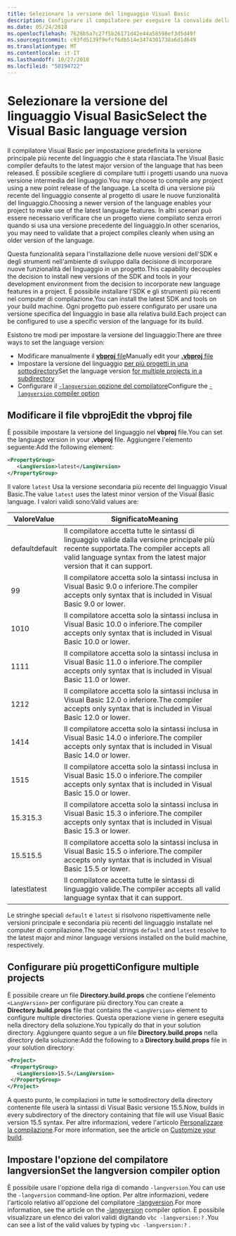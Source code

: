 ```yaml
---
title: Selezionare la versione del linguaggio Visual Basic
description: Configurare il compilatore per eseguire la convalida della sintassi usando una specifica versione del compilatore.
ms.date: 05/24/2018
ms.openlocfilehash: 7628b5a7c27f5b26171d42e44a58598ef3d5d49f
ms.sourcegitcommit: c93fd5139f9efcf6db514e3474301738a6d1d649
ms.translationtype: MT
ms.contentlocale: it-IT
ms.lasthandoff: 10/27/2018
ms.locfileid: "50194722"
---
```

# <a name="select-the-visual-basic-language-version"></a><span data-ttu-id="6fb2e-103">Selezionare la versione del linguaggio Visual Basic</span><span class="sxs-lookup"><span data-stu-id="6fb2e-103">Select the Visual Basic language version</span></span>

<span data-ttu-id="6fb2e-104">Il compilatore Visual Basic per impostazione predefinita la versione principale più recente del linguaggio che è stata rilasciata.</span><span class="sxs-lookup"><span data-stu-id="6fb2e-104">The Visual Basic compiler defaults to the latest major version of the language that has been released.</span></span> <span data-ttu-id="6fb2e-105">È possibile scegliere di compilare tutti i progetti usando una nuova versione intermedia del linguaggio.</span><span class="sxs-lookup"><span data-stu-id="6fb2e-105">You may choose to compile any project using a new point release of the language.</span></span> <span data-ttu-id="6fb2e-106">La scelta di una versione più recente del linguaggio consente al progetto di usare le nuove funzionalità del linguaggio.</span><span class="sxs-lookup"><span data-stu-id="6fb2e-106">Choosing a newer version of the language enables your project to make use of the latest language features.</span></span> <span data-ttu-id="6fb2e-107">In altri scenari può essere necessario verificare che un progetto viene compilato senza errori quando si usa una versione precedente del linguaggio.</span><span class="sxs-lookup"><span data-stu-id="6fb2e-107">In other scenarios, you may need to validate that a project compiles cleanly when using an older version of the language.</span></span>

<span data-ttu-id="6fb2e-108">Questa funzionalità separa l'installazione delle nuove versioni dell'SDK e degli strumenti nell'ambiente di sviluppo dalla decisione di incorporare nuove funzionalità del linguaggio in un progetto.</span><span class="sxs-lookup"><span data-stu-id="6fb2e-108">This capability decouples the decision to install new versions of the SDK and tools in your development environment from the decision to incorporate new language features in a project.</span></span> <span data-ttu-id="6fb2e-109">È possibile installare l'SDK e gli strumenti più recenti nel computer di compilazione.</span><span class="sxs-lookup"><span data-stu-id="6fb2e-109">You can install the latest SDK and tools on your build machine.</span></span> <span data-ttu-id="6fb2e-110">Ogni progetto può essere configurato per usare una versione specifica del linguaggio in base alla relativa build.</span><span class="sxs-lookup"><span data-stu-id="6fb2e-110">Each project can be configured to use a specific version of the language for its build.</span></span>

<span data-ttu-id="6fb2e-111">Esistono tre modi per impostare la versione del linguaggio:</span><span class="sxs-lookup"><span data-stu-id="6fb2e-111">There are three ways to set the language version:</span></span>

- <span data-ttu-id="6fb2e-112">Modificare manualmente il [ **vbproj** file](#edit-the-vbproj-file)</span><span class="sxs-lookup"><span data-stu-id="6fb2e-112">Manually edit your [**.vbproj** file](#edit-the-vbproj-file)</span></span>
- <span data-ttu-id="6fb2e-113">Impostare la versione del linguaggio [per più progetti in una sottodirectory](#configure-multiple-projects)</span><span class="sxs-lookup"><span data-stu-id="6fb2e-113">Set the language version [for multiple projects in a subdirectory](#configure-multiple-projects)</span></span>
- <span data-ttu-id="6fb2e-114">Configurare il [ `-langversion` opzione del compilatore](#set-the-langversion-compiler-option)</span><span class="sxs-lookup"><span data-stu-id="6fb2e-114">Configure the [`-langversion` compiler option](#set-the-langversion-compiler-option)</span></span>

## <a name="edit-the-vbproj-file"></a><span data-ttu-id="6fb2e-115">Modificare il file vbproj</span><span class="sxs-lookup"><span data-stu-id="6fb2e-115">Edit the vbproj file</span></span>

<span data-ttu-id="6fb2e-116">È possibile impostare la versione del linguaggio nel **vbproj** file.</span><span class="sxs-lookup"><span data-stu-id="6fb2e-116">You can set the language version in your **.vbproj** file.</span></span> <span data-ttu-id="6fb2e-117">Aggiungere l'elemento seguente:</span><span class="sxs-lookup"><span data-stu-id="6fb2e-117">Add the following element:</span></span>

```xml
<PropertyGroup>
   <LangVersion>latest</LangVersion>
</PropertyGroup>
```

<span data-ttu-id="6fb2e-118">Il valore `latest` Usa la versione secondaria più recente del linguaggio Visual Basic.</span><span class="sxs-lookup"><span data-stu-id="6fb2e-118">The value `latest` uses the latest minor version of the Visual Basic language.</span></span> <span data-ttu-id="6fb2e-119">I valori validi sono:</span><span class="sxs-lookup"><span data-stu-id="6fb2e-119">Valid values are:</span></span>

|<span data-ttu-id="6fb2e-120">Valore</span><span class="sxs-lookup"><span data-stu-id="6fb2e-120">Value</span></span>|<span data-ttu-id="6fb2e-121">Significato</span><span class="sxs-lookup"><span data-stu-id="6fb2e-121">Meaning</span></span>|
|------------|-------------|
|<span data-ttu-id="6fb2e-122">default</span><span class="sxs-lookup"><span data-stu-id="6fb2e-122">default</span></span>|<span data-ttu-id="6fb2e-123">Il compilatore accetta tutte le sintassi di linguaggio valide dalla versione principale più recente supportata.</span><span class="sxs-lookup"><span data-stu-id="6fb2e-123">The compiler accepts all valid language syntax from the latest major version that it can support.</span></span>|
|<span data-ttu-id="6fb2e-124">9</span><span class="sxs-lookup"><span data-stu-id="6fb2e-124">9</span></span>|<span data-ttu-id="6fb2e-125">Il compilatore accetta solo la sintassi inclusa in Visual Basic 9.0 o inferiore.</span><span class="sxs-lookup"><span data-stu-id="6fb2e-125">The compiler accepts only syntax that is included in Visual Basic 9.0 or lower.</span></span>|
|<span data-ttu-id="6fb2e-126">10</span><span class="sxs-lookup"><span data-stu-id="6fb2e-126">10</span></span>|<span data-ttu-id="6fb2e-127">Il compilatore accetta solo la sintassi inclusa in Visual Basic 10.0 o inferiore.</span><span class="sxs-lookup"><span data-stu-id="6fb2e-127">The compiler accepts only syntax that is included in Visual Basic 10.0 or lower.</span></span>|
|<span data-ttu-id="6fb2e-128">11</span><span class="sxs-lookup"><span data-stu-id="6fb2e-128">11</span></span>|<span data-ttu-id="6fb2e-129">Il compilatore accetta solo la sintassi inclusa in Visual Basic 11.0 o inferiore.</span><span class="sxs-lookup"><span data-stu-id="6fb2e-129">The compiler accepts only syntax that is included in Visual Basic 11.0 or lower.</span></span>|
|<span data-ttu-id="6fb2e-130">12</span><span class="sxs-lookup"><span data-stu-id="6fb2e-130">12</span></span>|<span data-ttu-id="6fb2e-131">Il compilatore accetta solo la sintassi inclusa in Visual Basic 12.0 o inferiore.</span><span class="sxs-lookup"><span data-stu-id="6fb2e-131">The compiler accepts only syntax that is included in Visual Basic 12.0 or lower.</span></span>|
|<span data-ttu-id="6fb2e-132">14</span><span class="sxs-lookup"><span data-stu-id="6fb2e-132">14</span></span>|<span data-ttu-id="6fb2e-133">Il compilatore accetta solo la sintassi inclusa in Visual Basic 14.0 o inferiore.</span><span class="sxs-lookup"><span data-stu-id="6fb2e-133">The compiler accepts only syntax that is included in Visual Basic 14.0 or lower.</span></span>|
|<span data-ttu-id="6fb2e-134">15</span><span class="sxs-lookup"><span data-stu-id="6fb2e-134">15</span></span>|<span data-ttu-id="6fb2e-135">Il compilatore accetta solo la sintassi inclusa in Visual Basic 15.0 o inferiore.</span><span class="sxs-lookup"><span data-stu-id="6fb2e-135">The compiler accepts only syntax that is included in Visual Basic 15.0 or lower.</span></span>|
|<span data-ttu-id="6fb2e-136">15.3</span><span class="sxs-lookup"><span data-stu-id="6fb2e-136">15.3</span></span>|<span data-ttu-id="6fb2e-137">Il compilatore accetta solo la sintassi inclusa in Visual Basic 15.3 o inferiore.</span><span class="sxs-lookup"><span data-stu-id="6fb2e-137">The compiler accepts only syntax that is included in Visual Basic 15.3 or lower.</span></span>|
|<span data-ttu-id="6fb2e-138">15.5</span><span class="sxs-lookup"><span data-stu-id="6fb2e-138">15.5</span></span>|<span data-ttu-id="6fb2e-139">Il compilatore accetta solo la sintassi inclusa in Visual Basic 15.5 o inferiore.</span><span class="sxs-lookup"><span data-stu-id="6fb2e-139">The compiler accepts only syntax that is included in Visual Basic 15.5 or lower.</span></span>|
|<span data-ttu-id="6fb2e-140">latest</span><span class="sxs-lookup"><span data-stu-id="6fb2e-140">latest</span></span>|<span data-ttu-id="6fb2e-141">Il compilatore accetta tutte le sintassi di linguaggio valide.</span><span class="sxs-lookup"><span data-stu-id="6fb2e-141">The compiler accepts all valid language syntax that it can support.</span></span>|

<span data-ttu-id="6fb2e-142">Le stringhe speciali `default` e `latest` si risolvono rispettivamente nelle versioni principale e secondaria più recenti del linguaggio installate nel computer di compilazione.</span><span class="sxs-lookup"><span data-stu-id="6fb2e-142">The special strings `default` and `latest` resolve to the latest major and minor language versions installed on the build machine, respectively.</span></span>

## <a name="configure-multiple-projects"></a><span data-ttu-id="6fb2e-143">Configurare più progetti</span><span class="sxs-lookup"><span data-stu-id="6fb2e-143">Configure multiple projects</span></span>

<span data-ttu-id="6fb2e-144">È possibile creare un file **Directory.build.props** che contiene l'elemento `<LangVersion>` per configurare più directory.</span><span class="sxs-lookup"><span data-stu-id="6fb2e-144">You can create a **Directory.build.props** file that contains the `<LangVersion>` element to configure multiple directories.</span></span> <span data-ttu-id="6fb2e-145">Questa operazione viene in genere eseguita nella directory della soluzione.</span><span class="sxs-lookup"><span data-stu-id="6fb2e-145">You typically do that in your solution directory.</span></span> <span data-ttu-id="6fb2e-146">Aggiungere quanto segue a un file **Directory.build.props** nella directory della soluzione:</span><span class="sxs-lookup"><span data-stu-id="6fb2e-146">Add the following to a **Directory.build.props** file in your solution directory:</span></span>

```xml
<Project>
 <PropertyGroup>
   <LangVersion>15.5</LangVersion>
 </PropertyGroup>
</Project>
```

<span data-ttu-id="6fb2e-147">A questo punto, le compilazioni in tutte le sottodirectory della directory contenente file userà la sintassi di Visual Basic versione 15.5.</span><span class="sxs-lookup"><span data-stu-id="6fb2e-147">Now, builds in every subdirectory of the directory containing that file will use Visual Basic version 15.5 syntax.</span></span> <span data-ttu-id="6fb2e-148">Per altre informazioni, vedere l'articolo [Personalizzare la compilazione](/visualstudio/msbuild/customize-your-build.md).</span><span class="sxs-lookup"><span data-stu-id="6fb2e-148">For more information, see the article on [Customize your build](/visualstudio/msbuild/customize-your-build.md).</span></span>

## <a name="set-the-langversion-compiler-option"></a><span data-ttu-id="6fb2e-149">Impostare l'opzione del compilatore langversion</span><span class="sxs-lookup"><span data-stu-id="6fb2e-149">Set the langversion compiler option</span></span>

<span data-ttu-id="6fb2e-150">È possibile usare l'opzione della riga di comando `-langversion`.</span><span class="sxs-lookup"><span data-stu-id="6fb2e-150">You can use the `-langversion` command-line option.</span></span> <span data-ttu-id="6fb2e-151">Per altre informazioni, vedere l'articolo relativo all'opzione del compilatore [-langversion](../reference/command-line-compiler/langversion.md).</span><span class="sxs-lookup"><span data-stu-id="6fb2e-151">For more information, see the article on the [-langversion](../reference/command-line-compiler/langversion.md) compiler option.</span></span> <span data-ttu-id="6fb2e-152">È possibile visualizzare un elenco dei valori validi digitando `vbc -langversion:?` .</span><span class="sxs-lookup"><span data-stu-id="6fb2e-152">You can see a list of the valid values by typing  `vbc -langversion:?` .</span></span>
